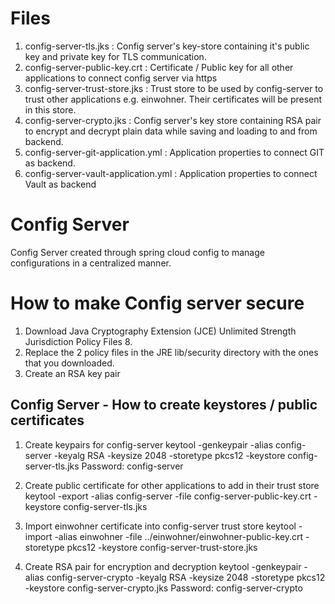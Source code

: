 Files
=====
1. config-server-tls.jks : Config server's key-store containing it's public key and private key for TLS communication.
2. config-server-public-key.crt : Certificate / Public key for all other applications to connect config server via https
3. config-server-trust-store.jks : Trust store to be used by config-server to trust other applications e.g. einwohner. Their certificates will be present in this store.
4. config-server-crypto.jks : Config server's key store containing RSA pair to encrypt and decrypt plain data while saving and loading to and from backend.
5. config-server-git-application.yml : Application properties to connect GIT as backend.
6. config-server-vault-application.yml : Application properties to connect Vault as backend

# Config Server

Config Server created through spring cloud config to manage configurations in a centralized manner.

How to make Config server secure
================================
1. Download Java Cryptography Extension (JCE) Unlimited Strength Jurisdiction Policy Files 8.
2. Replace the 2 policy files in the JRE lib/security directory with the ones that you downloaded.
3. Create an RSA key pair

Config Server - How to create keystores / public certificates
-------------------------------------------------------------
1. Create keypairs for config-server
 keytool -genkeypair -alias config-server -keyalg RSA -keysize 2048 -storetype pkcs12 -keystore config-server-tls.jks
 Password: config-server
 
2. Create public certificate for other applications to add in their trust store
 keytool -export -alias config-server -file config-server-public-key.crt -keystore config-server-tls.jks

3. Import einwohner certificate into config-server trust store
 keytool -import -alias einwohner -file ../einwohner/einwohner-public-key.crt -storetype pkcs12 -keystore config-server-trust-store.jks

4. Create RSA pair for encryption and decryption
  keytool -genkeypair -alias config-server-crypto -keyalg RSA -keysize 2048 -storetype pkcs12 -keystore config-server-crypto.jks
  Password: config-server-crypto
